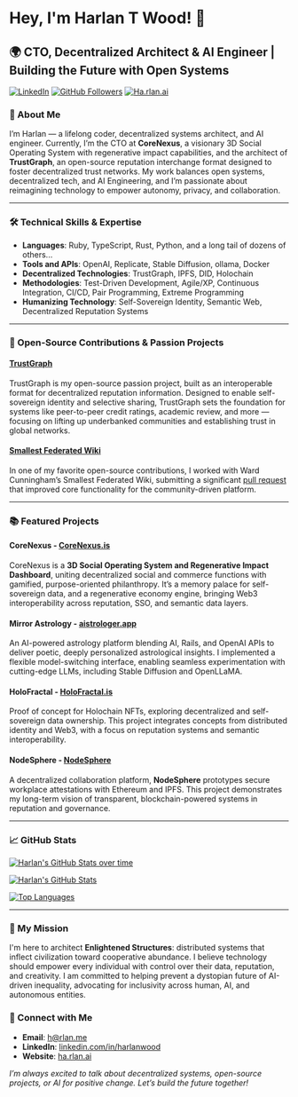 # Hey, I'm Harlan T Wood! 👾

## 🌍 CTO, Decentralized Architect & AI Engineer | Building the Future with Open Systems

[![LinkedIn](https://img.shields.io/badge/-LinkedIn-blue?style=flat&logo=Linkedin&logoColor=white)](https://www.linkedin.com/in/harlanwood/)
[![GitHub Followers](https://img.shields.io/github/followers/harlantwood?label=Follow&style=social)](https://github.com/harlantwood)
[![Ha.rlan.ai](https://img.shields.io/badge/-Website-brightgreen?style=flat&logo=appveyor)](https://ha.rlan.ai/)

### 🌠 About Me

I’m Harlan — a lifelong coder, decentralized systems architect, and AI engineer. Currently, I’m the CTO at **CoreNexus**, a visionary 3D Social Operating System with regenerative impact capabilities, and the architect of **TrustGraph**, an open-source reputation interchange format designed to foster decentralized trust networks. My work balances open systems, decentralized tech, and AI Engineering, and I’m passionate about reimagining technology to empower autonomy, privacy, and collaboration.

---

### 🛠 Technical Skills & Expertise

- **Languages**: Ruby, TypeScript, Rust, Python, and a long tail of dozens of others...
- **Tools and APIs**: OpenAI, Replicate, Stable Diffusion, ollama, Docker
- **Decentralized Technologies**: TrustGraph, IPFS, DID, Holochain
- **Methodologies**: Test-Driven Development, Agile/XP, Continuous Integration, CI/CD, Pair Programming, Extreme Programming
- **Humanizing Technology**: Self-Sovereign Identity, Semantic Web, Decentralized Reputation Systems

---

### 🌌 Open-Source Contributions & Passion Projects

#### **[TrustGraph](https://github.com/trustgraph/trustgraph)**
TrustGraph is my open-source passion project, built as an interoperable format for decentralized reputation information. Designed to enable self-sovereign identity and selective sharing, TrustGraph sets the foundation for systems like peer-to-peer credit ratings, academic review, and more — focusing on lifting up underbanked communities and establishing trust in global networks.

#### **[Smallest Federated Wiki](https://github.com/WardCunningham/Smallest-Federated-Wiki/pull/204)**
In one of my favorite open-source contributions, I worked with Ward Cunningham’s Smallest Federated Wiki, submitting a significant [pull request](https://github.com/WardCunningham/Smallest-Federated-Wiki/pull/204) that improved core functionality for the community-driven platform.

---

### 📚 Featured Projects

#### **CoreNexus** - [CoreNexus.is](https://CoreNexus.is)
CoreNexus is a **3D Social Operating System and Regenerative Impact Dashboard**, uniting decentralized social and commerce functions with gamified, purpose-oriented philanthropy. It’s a memory palace for self-sovereign data, and a regenerative economy engine, bringing Web3 interoperability across reputation, SSO, and semantic data layers.

#### **Mirror Astrology** - [aistrologer.app](https://aistrologer.app)
An AI-powered astrology platform blending AI, Rails, and OpenAI APIs to deliver poetic, deeply personalized astrological insights. I implemented a flexible model-switching interface, enabling seamless experimentation with cutting-edge LLMs, including Stable Diffusion and OpenLLaMA.

#### **HoloFractal** - [HoloFractal.is](https://HoloFractal.is)
Proof of concept for Holochain NFTs, exploring decentralized and self-sovereign data ownership. This project integrates concepts from distributed identity and Web3, with a focus on reputation systems and semantic interoperability.

#### **NodeSphere** - [NodeSphere](https://github.com/harlantwood/NodeSphere)
A decentralized collaboration platform, **NodeSphere** prototypes secure workplace attestations with Ethereum and IPFS. This project demonstrates my long-term vision of transparent, blockchain-powered systems in reputation and governance.

---

### 📈 GitHub Stats

[![Harlan's GitHub Stats over time](http://github-profile-summary-cards.vercel.app/api/cards/profile-details?username=harlantwood&theme=default)](https://github.com/harlantwood)

[![Harlan's GitHub Stats](https://github-readme-stats.vercel.app/api?username=harlantwood&show_icons=true&theme=default)](https://github.com/harlantwood)

[![Top Languages](https://github-readme-stats.vercel.app/api/top-langs/?username=harlantwood&layout=compact&theme=default)](https://github.com/harlantwood)

---

### 🔭 My Mission

I'm here to architect **Enlightened Structures**: distributed systems that inflect civilization toward cooperative abundance. I believe technology should empower every individual with control over their data, reputation, and creativity. I am committed to helping prevent a dystopian future of AI-driven inequality, advocating for inclusivity across human, AI, and autonomous entities.

### 💬 Connect with Me

- **Email**: [h@rlan.me](mailto:h@rlan.me)
- **LinkedIn**: [linkedin.com/in/harlanwood](https://www.linkedin.com/in/harlanwood/)
- **Website**: [ha.rlan.ai](https://ha.rlan.ai/)

*I’m always excited to talk about decentralized systems, open-source projects, or AI for positive change. Let’s build the future together!*
